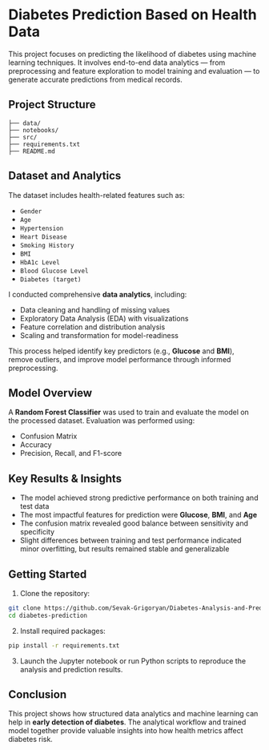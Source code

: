 # Diabetes Prediction Based on Health Data

This project focuses on predicting the likelihood of diabetes using machine learning techniques. It involves end-to-end data analytics — from preprocessing and feature exploration to model training and evaluation — to generate accurate predictions from medical records.

##  Project Structure

```
├── data/                   
├── notebooks/              
├── src/                    
├── requirements.txt       
├── README.md               
```

##  Dataset and Analytics

The dataset includes health-related features such as:
- `Gender`
- `Age`
- `Hypertension`
- `Heart Disease`
- `Smoking History`
- `BMI`
- `HbA1c Level`
- `Blood Glucose Level`
- `Diabetes (target)`


I conducted comprehensive **data analytics**, including:

- Data cleaning and handling of missing values  
- Exploratory Data Analysis (EDA) with visualizations  
- Feature correlation and distribution analysis  
- Scaling and transformation for model-readiness

This process helped identify key predictors (e.g., **Glucose** and **BMI**), remove outliers, and improve model performance through informed preprocessing.

## Model Overview

A **Random Forest Classifier** was used to train and evaluate the model on the processed dataset. Evaluation was performed using:

- Confusion Matrix  
- Accuracy  
- Precision, Recall, and F1-score

## Key Results & Insights

- The model achieved strong predictive performance on both training and test data  
- The most impactful features for prediction were **Glucose**, **BMI**, and **Age**  
- The confusion matrix revealed good balance between sensitivity and specificity  
- Slight differences between training and test performance indicated minor overfitting, but results remained stable and generalizable

## Getting Started

1. Clone the repository:
```bash
git clone https://github.com/Sevak-Grigoryan/Diabetes-Analysis-and-Prediction.git
cd diabetes-prediction
```

2. Install required packages:
```bash
pip install -r requirements.txt
```

3. Launch the Jupyter notebook or run Python scripts to reproduce the analysis and prediction results.

## Conclusion

This project shows how structured data analytics and machine learning can help in **early detection of diabetes**. The analytical workflow and trained model together provide valuable insights into how health metrics affect diabetes risk.
